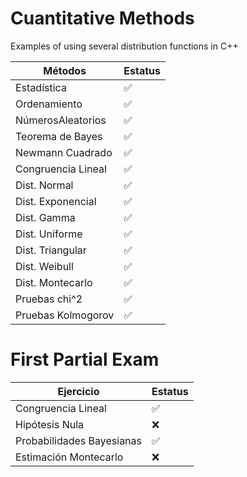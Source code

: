 # Cuantitative Methods
Examples of using several distribution functions in C++

| Métodos            	| Estatus 	|
|--------------------	|---------	|
| Estadística        	| ✅       	|
| Ordenamiento       	| ✅       	|
| NúmerosAleatorios  	| ✅       	|
| Teorema de Bayes   	| ✅       	|
| Newmann Cuadrado   	| ✅       	|
| Congruencia Lineal 	| ✅       	|
| Dist. Normal       	| ✅       	|
| Dist. Exponencial     | ✅       	|
| Dist. Gamma        	| ✅       	|
| Dist. Uniforme     	| ✅       	|
| Dist. Triangular   	| ✅       	|
| Dist. Weibull      	| ✅       	|
| Dist. Montecarlo   	| ✅       	|
| Pruebas chi^2      	| ✅       	|
| Pruebas Kolmogorov 	| ✅      	|

# First Partial Exam
| Ejercicio | Estatus |
| --------- | ------- |
| Congruencia Lineal | ✅ |
| Hipótesis Nula | ❌ |
| Probabilidades Bayesianas | ✅ | 
| Estimación Montecarlo | ❌ |

